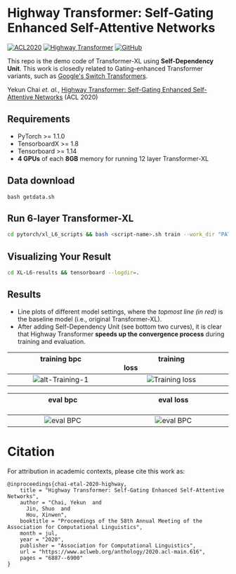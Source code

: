 # Highway Transformer: Self-Gating Enhanced Self-Attentive Networks
[![ACL2020](https://img.shields.io/badge/Proceedings-ACL2020-red)](https://acl2020.org/) [![Highway Transformer](https://img.shields.io/badge/Transformers-Gating%20Transformer-orange)](https://www.aclweb.org/anthology/2020.acl-main.616.pdf) [![GitHub](https://img.shields.io/github/license/cyk1337/Highway-Transformer)](https://www.apache.org/licenses/LICENSE-2.0) 

This repo is the demo code of Transformer-XL using **Self-Dependency Unit**. This work is closedly related to Gating-enhanced Transformer variants, such as [Google's Switch Transformers](https://github.com/tensorflow/mesh/blob/master/mesh_tensorflow/transformer/moe.py).

Yekun Chai *et. al.*, [Highway Transformer: Self-Gating Enhanced Self-Attentive Networks](https://arxiv.org/abs/2004.08178) (ACL 2020)

## Requirements

- PyTorch >= 1.1.0
- TensorboardX >= 1.8
- Tensorboard >= 1.14
-  **4 GPUs** of each **8GB** memory for running 12 layer Transformer-XL

## Data download

`bash getdata.sh`

## Run 6-layer Transformer-XL
```bash
cd pytorch/xl_L6_scripts && bash <script-name>.sh train --work_dir "PATH_TO_WORK_DIR"
```

## Visualizing Your Result
```bash
cd XL-L6-results && tensorboard --logdir=.
```

## Results

- Line plots of different model settings, where the *topmost line (in red)* is the baseline model (i.e., original Transformer-XL). 
- After adding Self-Dependency Unit (see bottom two curves), it is clear that Highway Transformer **speeds up the convergence process** during training and evaluation.

training bpc    &nbsp;&nbsp;&nbsp;&nbsp;&nbsp;&nbsp;&nbsp;&nbsp;&nbsp;&nbsp;&nbsp;&nbsp;&nbsp;&nbsp;&nbsp;&nbsp;&nbsp;&nbsp;&nbsp;&nbsp;&nbsp;&nbsp;&nbsp;&nbsp;&nbsp;&nbsp;&nbsp;&nbsp;&nbsp;&nbsp;&nbsp;&nbsp;&nbsp;&nbsp;&nbsp;&nbsp;&nbsp;&nbsp;&nbsp;&nbsp;&nbsp;&nbsp;&nbsp;        |  training loss&nbsp;&nbsp;&nbsp;&nbsp;&nbsp;&nbsp;&nbsp;&nbsp;&nbsp;&nbsp;&nbsp;&nbsp;&nbsp;&nbsp;&nbsp;&nbsp;&nbsp;&nbsp;&nbsp;&nbsp;&nbsp;&nbsp;&nbsp;&nbsp;&nbsp;&nbsp;&nbsp;&nbsp;&nbsp;&nbsp;&nbsp;&nbsp;&nbsp;&nbsp;&nbsp;&nbsp;&nbsp;&nbsp;&nbsp;&nbsp;&nbsp;&nbsp;&nbsp; 
:-------------------------:|:-------------------------:
![alt-Training-1](fig/train_bpc.svg)  |  ![Training loss](fig/train_loss.svg)

 

 eval bpc  &nbsp;&nbsp;&nbsp;&nbsp;&nbsp;&nbsp;&nbsp;&nbsp;&nbsp;&nbsp;&nbsp;&nbsp;&nbsp;&nbsp;&nbsp;&nbsp;&nbsp;&nbsp;&nbsp;&nbsp;&nbsp;&nbsp;&nbsp;&nbsp;&nbsp;&nbsp;&nbsp;&nbsp;&nbsp;&nbsp;&nbsp;&nbsp;&nbsp;&nbsp;&nbsp;&nbsp;&nbsp;&nbsp;&nbsp;&nbsp;&nbsp;&nbsp;&nbsp;&nbsp;&nbsp; &nbsp;&nbsp; &nbsp;    |  eval loss &nbsp;&nbsp;&nbsp;&nbsp;&nbsp;&nbsp;&nbsp;&nbsp;&nbsp;&nbsp;&nbsp;&nbsp;&nbsp;&nbsp;&nbsp;&nbsp;&nbsp;&nbsp;&nbsp;&nbsp;&nbsp;&nbsp;&nbsp;&nbsp;&nbsp;&nbsp;&nbsp;&nbsp;&nbsp;&nbsp;&nbsp;&nbsp;&nbsp;&nbsp;&nbsp;&nbsp;&nbsp;&nbsp;&nbsp;&nbsp;&nbsp;&nbsp;&nbsp;&nbsp;&nbsp; &nbsp;&nbsp;&nbsp;
:-------------------------:|:-------------------------:
![eval BPC](fig/eval_bpc.svg)  |  ![eval BPC](fig/eval_loss.svg)



# Citation
For attribution in academic contexts, please cite this work as:
```
@inproceedings{chai-etal-2020-highway,
    title = "Highway Transformer: Self-Gating Enhanced Self-Attentive Networks",
    author = "Chai, Yekun  and
      Jin, Shuo  and
      Hou, Xinwen",
    booktitle = "Proceedings of the 58th Annual Meeting of the Association for Computational Linguistics",
    month = jul,
    year = "2020",
    publisher = "Association for Computational Linguistics",
    url = "https://www.aclweb.org/anthology/2020.acl-main.616",
    pages = "6887--6900"
}
```
